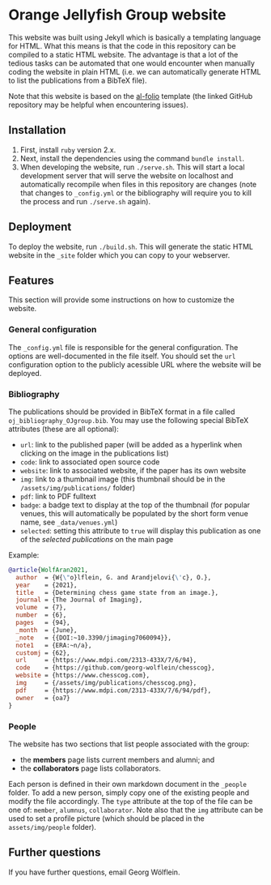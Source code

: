 # Orange Jellyfish Group website

This website was built using Jekyll which is basically a templating language for HTML.
What this means is that the code in this repository can be compiled to a static HTML website.
The advantage is that a lot of the tedious tasks can be automated that one would encounter when manually coding the website in plain HTML (i.e. we can automatically generate HTML to list the publications from a BibTeX file).

Note that this website is based on the [al-folio](https://github.com/alshedivat/al-folio) template (the linked GitHub repository may be helpful when encountering issues).

## Installation

1. First, install `ruby` version 2.x.
2. Next, install the dependencies using the command `bundle install`.
3. When developing the website, run `./serve.sh`. This will start a local development server that will serve the website on localhost and automatically recompile when files in this repository are changes (note that changes to `_config.yml` or the bibliography will require you to kill the process and run `./serve.sh` again).

## Deployment

To deploy the website, run `./build.sh`.
This will generate the static HTML website in the `_site` folder which you can copy to your webserver.

## Features

This section will provide some instructions on how to customize the website.

### General configuration

The `_config.yml` file is responsible for the general configuration.
The options are well-documented in the file itself.
You should set the `url` configuration option to the publicly acessible URL where the website will be deployed.

### Bibliography

The publications should be provided in BibTeX format in a file called `oj_bibliography_OJgroup.bib`.
You may use the following special BibTeX attributes (these are all optional):

- `url`: link to the published paper (will be added as a hyperlink when clicking on the image in the publications list)
- `code`: link to associated open source code
- `website`: link to associated website, if the paper has its own website
- `img`: link to a thumbnail image (this thumbnail should be in the `/assets/img/publications/` folder)
- `pdf`: link to PDF fulltext
- `badge`: a badge text to display at the top of the thumbnail (for popular venues, this will automatically be populated by the short form venue name, see `_data/venues.yml`)
- `selected`: setting this attribute to `true` will display this publication as one of the _selected publications_ on the main page

Example:

```bibtex
@article{WolfAran2021,
  author  = {W{\"o}lflein, G. and Arandjelovi{\'c}, O.},
  year    = {2021},
  title   = {Determining chess game state from an image.},
  journal = {The Journal of Imaging},
  volume  = {7},
  number  = {6},
  pages   = {94},
  _month  = {June},
  _note   = {{DOI:~10.3390/jimaging7060094}},
  note1   = {ERA:~n/a},
  customj = {62},
  url     = {https://www.mdpi.com/2313-433X/7/6/94},
  code    = {https://github.com/georg-wolflein/chesscog},
  website = {https://www.chesscog.com},
  img     = {/assets/img/publications/chesscog.png},
  pdf     = {https://www.mdpi.com/2313-433X/7/6/94/pdf},
  owner   = {oa7}
}
```

### People

The website has two sections that list people associated with the group:

- the **members** page lists current members and alumni; and
- the **collaborators** page lists collaborators.

Each person is defined in their own markdown document in the `_people` folder.
To add a new person, simply copy one of the existing people and modify the file accordingly.
The `type` attribute at the top of the file can be one of: `member`, `alumnus`, `collaborator`.
Note also that the `img` attribute can be used to set a profile picture (which should be placed in the `assets/img/people` folder).

## Further questions

If you have further questions, email Georg Wölflein.

